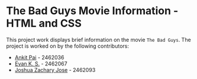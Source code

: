 # The Bad Guys Movie Information - HTML and CSS

This project work displays brief information on the movie `The Bad Guys`. The project is worked on by the following contributors:

- [Ankit Pai](https://github.com/Jacksss-hub) - 2462036 
- [Evan K. S.](https://github.com/EVAN-KS) - 2462067 
- [Joshua Zachary Jose](https://github.com/joshuazacharyjose) - 2462093 
